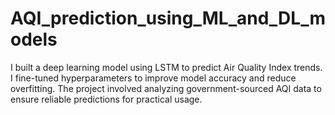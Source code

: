 # AQI_prediction_using_ML_and_DL_models
I built a deep learning model using LSTM to predict Air Quality Index trends. I fine-tuned hyperparameters to improve model accuracy and reduce overfitting. The project involved analyzing government-sourced AQI data to ensure reliable predictions for practical usage.
